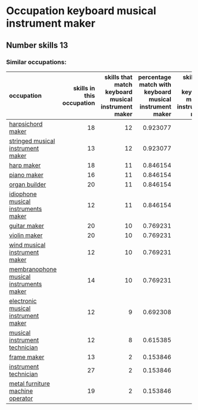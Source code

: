 # Occupation keyboard musical instrument maker
## Number skills 13
### Similar occupations:
| occupation                                                                            |   skills in this occupation |   skills that match keyboard musical instrument maker |   percentage match with keyboard musical instrument maker |   skills not in keyboard musical instrument maker |
|:--------------------------------------------------------------------------------------|----------------------------:|------------------------------------------------------:|----------------------------------------------------------:|--------------------------------------------------:|
| [harpsichord maker](harpsichord_maker.md)                                             |                          18 |                                                    12 |                                                  0.923077 |                                                 6 |
| [stringed musical instrument maker](stringed_musical_instrument_maker.md)             |                          13 |                                                    12 |                                                  0.923077 |                                                 1 |
| [harp maker](harp_maker.md)                                                           |                          18 |                                                    11 |                                                  0.846154 |                                                 7 |
| [piano maker](piano_maker.md)                                                         |                          16 |                                                    11 |                                                  0.846154 |                                                 5 |
| [organ builder](organ_builder.md)                                                     |                          20 |                                                    11 |                                                  0.846154 |                                                 9 |
| [idiophone musical instruments maker](idiophone_musical_instruments_maker.md)         |                          12 |                                                    11 |                                                  0.846154 |                                                 1 |
| [guitar maker](guitar_maker.md)                                                       |                          20 |                                                    10 |                                                  0.769231 |                                                10 |
| [violin maker](violin_maker.md)                                                       |                          20 |                                                    10 |                                                  0.769231 |                                                10 |
| [wind musical instrument maker](wind_musical_instrument_maker.md)                     |                          12 |                                                    10 |                                                  0.769231 |                                                 2 |
| [membranophone musical instruments maker](membranophone_musical_instruments_maker.md) |                          14 |                                                    10 |                                                  0.769231 |                                                 4 |
| [electronic musical instrument maker](electronic_musical_instrument_maker.md)         |                          12 |                                                     9 |                                                  0.692308 |                                                 3 |
| [musical instrument technician](musical_instrument_technician.md)                     |                          12 |                                                     8 |                                                  0.615385 |                                                 4 |
| [frame maker](frame_maker.md)                                                         |                          13 |                                                     2 |                                                  0.153846 |                                                11 |
| [instrument technician](instrument_technician.md)                                     |                          27 |                                                     2 |                                                  0.153846 |                                                25 |
| [metal furniture machine operator](metal_furniture_machine_operator.md)               |                          19 |                                                     2 |                                                  0.153846 |                                                17 |
